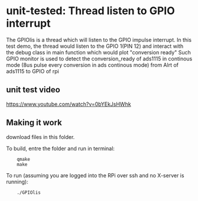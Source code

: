 # unit-tested: Thread listen to GPIO interrupt
The GPIOlis is a thread which will listen to the GPIO impulse interrupt.
In this test demo, the thread would listen to the GPIO 1(PIN 12) and interact with the debug class in main function which would plot "conversion ready"
Such GPIO monitor is used to detect the conversion_ready of ads1115 in continous mode (8us pulse every conversion in ads continous mode) from Alrt of ads1115 to GPIO of rpi
## unit test video
https://www.youtube.com/watch?v=0bYEkJsHWhk

## Making it work

download files in this folder.

To build, entre the folder and run in terminal:

```
    qmake
    make
```

To run (assuming you are logged into the RPi over ssh and no X-server is running):

```
    ./GPIOlis
```


